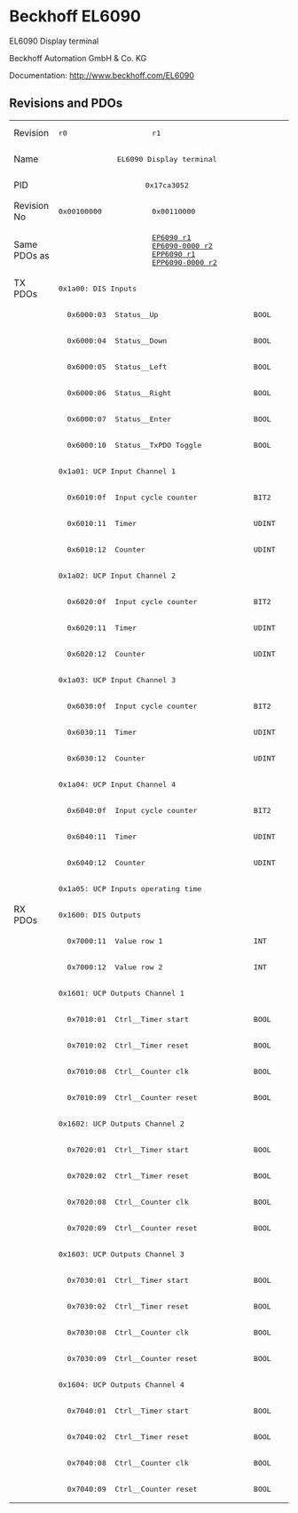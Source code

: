 # Beckhoff EL6090

EL6090 Display terminal

Beckhoff Automation GmbH & Co. KG

Documentation: <a href="http://www.beckhoff.com/EL6090">http://www.beckhoff.com/EL6090</a>

## Revisions and PDOs
<table>
<tr >
<td class="first">Revision</td>
<td ><pre>r0</pre></td>
<td ><pre>r1</pre></td>
</tr>
<tr >
<td class="first">Name</td>
<td  colspan=2 align="center"><pre>EL6090 Display terminal</pre></td>
</tr>
<tr >
<td class="first">PID</td>
<td  colspan=2 align="center"><pre>0x17ca3052</pre></td>
</tr>
<tr >
<td class="first">Revision No</td>
<td ><pre>0x00100000</pre></td>
<td ><pre>0x00110000</pre></td>
</tr>
<tr >
<td class="first">Same PDOs as</td>
<td ></td>
<td ><pre><a href="EP6090">EP6090 r1</a><br/><a href="EP6090-0000">EP6090-0000 r2</a><br/><a href="EPP6090">EPP6090 r1</a><br/><a href="EPP6090-0000">EPP6090-0000 r2</a></pre></td>
</tr>
<tr class="txpdo pdosection">
<td class="first" rowspan=24 valign=top>TX PDOs</td>
<td colspan=2 align="left"><pre>0x1a00: DIS Inputs</pre></td>
<td></td>
</tr>
<tr class="txpdo">
<td class="first" colspan=2 align="left"><pre>  0x6000:03  Status__Up                      BOOL</pre></td>
</tr>
<tr class="txpdo">
<td class="first" colspan=2 align="left"><pre>  0x6000:04  Status__Down                    BOOL</pre></td>
</tr>
<tr class="txpdo">
<td class="first" colspan=2 align="left"><pre>  0x6000:05  Status__Left                    BOOL</pre></td>
</tr>
<tr class="txpdo">
<td class="first" colspan=2 align="left"><pre>  0x6000:06  Status__Right                   BOOL</pre></td>
</tr>
<tr class="txpdo">
<td class="first" colspan=2 align="left"><pre>  0x6000:07  Status__Enter                   BOOL</pre></td>
</tr>
<tr class="txpdo">
<td class="first" colspan=2 align="left"><pre>  0x6000:10  Status__TxPDO Toggle            BOOL</pre></td>
</tr>
<tr class="txpdo pdosection">
<td class="first" colspan=2 align="left"><pre>0x1a01: UCP Input Channel 1</pre></td>
</tr>
<tr class="txpdo">
<td class="first" colspan=2 align="left"><pre>  0x6010:0f  Input cycle counter             BIT2</pre></td>
</tr>
<tr class="txpdo">
<td class="first" colspan=2 align="left"><pre>  0x6010:11  Timer                           UDINT</pre></td>
</tr>
<tr class="txpdo">
<td class="first" colspan=2 align="left"><pre>  0x6010:12  Counter                         UDINT</pre></td>
</tr>
<tr class="txpdo pdosection">
<td class="first" colspan=2 align="left"><pre>0x1a02: UCP Input Channel 2</pre></td>
</tr>
<tr class="txpdo">
<td class="first" colspan=2 align="left"><pre>  0x6020:0f  Input cycle counter             BIT2</pre></td>
</tr>
<tr class="txpdo">
<td class="first" colspan=2 align="left"><pre>  0x6020:11  Timer                           UDINT</pre></td>
</tr>
<tr class="txpdo">
<td class="first" colspan=2 align="left"><pre>  0x6020:12  Counter                         UDINT</pre></td>
</tr>
<tr class="txpdo pdosection">
<td class="first" colspan=2 align="left"><pre>0x1a03: UCP Input Channel 3</pre></td>
</tr>
<tr class="txpdo">
<td class="first" colspan=2 align="left"><pre>  0x6030:0f  Input cycle counter             BIT2</pre></td>
</tr>
<tr class="txpdo">
<td class="first" colspan=2 align="left"><pre>  0x6030:11  Timer                           UDINT</pre></td>
</tr>
<tr class="txpdo">
<td class="first" colspan=2 align="left"><pre>  0x6030:12  Counter                         UDINT</pre></td>
</tr>
<tr class="txpdo pdosection">
<td class="first" colspan=2 align="left"><pre>0x1a04: UCP Input Channel 4</pre></td>
</tr>
<tr class="txpdo">
<td class="first" colspan=2 align="left"><pre>  0x6040:0f  Input cycle counter             BIT2</pre></td>
</tr>
<tr class="txpdo">
<td class="first" colspan=2 align="left"><pre>  0x6040:11  Timer                           UDINT</pre></td>
</tr>
<tr class="txpdo">
<td class="first" colspan=2 align="left"><pre>  0x6040:12  Counter                         UDINT</pre></td>
</tr>
<tr class="txpdo pdosection">
<td class="first" colspan=2 align="left"><pre>0x1a05: UCP Inputs operating time</pre></td>
</tr>
<tr class="rxpdo pdosection">
<td class="first" rowspan=23 valign=top>RX PDOs</td>
<td colspan=2 align="left"><pre>0x1600: DIS Outputs</pre></td>
<td></td>
</tr>
<tr class="rxpdo">
<td class="first" colspan=2 align="left"><pre>  0x7000:11  Value row 1                     INT</pre></td>
</tr>
<tr class="rxpdo">
<td class="first" colspan=2 align="left"><pre>  0x7000:12  Value row 2                     INT</pre></td>
</tr>
<tr class="rxpdo pdosection">
<td class="first" colspan=2 align="left"><pre>0x1601: UCP Outputs Channel 1</pre></td>
</tr>
<tr class="rxpdo">
<td class="first" colspan=2 align="left"><pre>  0x7010:01  Ctrl__Timer start               BOOL</pre></td>
</tr>
<tr class="rxpdo">
<td class="first" colspan=2 align="left"><pre>  0x7010:02  Ctrl__Timer reset               BOOL</pre></td>
</tr>
<tr class="rxpdo">
<td class="first" colspan=2 align="left"><pre>  0x7010:08  Ctrl__Counter clk               BOOL</pre></td>
</tr>
<tr class="rxpdo">
<td class="first" colspan=2 align="left"><pre>  0x7010:09  Ctrl__Counter reset             BOOL</pre></td>
</tr>
<tr class="rxpdo pdosection">
<td class="first" colspan=2 align="left"><pre>0x1602: UCP Outputs Channel 2</pre></td>
</tr>
<tr class="rxpdo">
<td class="first" colspan=2 align="left"><pre>  0x7020:01  Ctrl__Timer start               BOOL</pre></td>
</tr>
<tr class="rxpdo">
<td class="first" colspan=2 align="left"><pre>  0x7020:02  Ctrl__Timer reset               BOOL</pre></td>
</tr>
<tr class="rxpdo">
<td class="first" colspan=2 align="left"><pre>  0x7020:08  Ctrl__Counter clk               BOOL</pre></td>
</tr>
<tr class="rxpdo">
<td class="first" colspan=2 align="left"><pre>  0x7020:09  Ctrl__Counter reset             BOOL</pre></td>
</tr>
<tr class="rxpdo pdosection">
<td class="first" colspan=2 align="left"><pre>0x1603: UCP Outputs Channel 3</pre></td>
</tr>
<tr class="rxpdo">
<td class="first" colspan=2 align="left"><pre>  0x7030:01  Ctrl__Timer start               BOOL</pre></td>
</tr>
<tr class="rxpdo">
<td class="first" colspan=2 align="left"><pre>  0x7030:02  Ctrl__Timer reset               BOOL</pre></td>
</tr>
<tr class="rxpdo">
<td class="first" colspan=2 align="left"><pre>  0x7030:08  Ctrl__Counter clk               BOOL</pre></td>
</tr>
<tr class="rxpdo">
<td class="first" colspan=2 align="left"><pre>  0x7030:09  Ctrl__Counter reset             BOOL</pre></td>
</tr>
<tr class="rxpdo pdosection">
<td class="first" colspan=2 align="left"><pre>0x1604: UCP Outputs Channel 4</pre></td>
</tr>
<tr class="rxpdo">
<td class="first" colspan=2 align="left"><pre>  0x7040:01  Ctrl__Timer start               BOOL</pre></td>
</tr>
<tr class="rxpdo">
<td class="first" colspan=2 align="left"><pre>  0x7040:02  Ctrl__Timer reset               BOOL</pre></td>
</tr>
<tr class="rxpdo">
<td class="first" colspan=2 align="left"><pre>  0x7040:08  Ctrl__Counter clk               BOOL</pre></td>
</tr>
<tr class="rxpdo">
<td class="first" colspan=2 align="left"><pre>  0x7040:09  Ctrl__Counter reset             BOOL</pre></td>
</tr>
</table>
